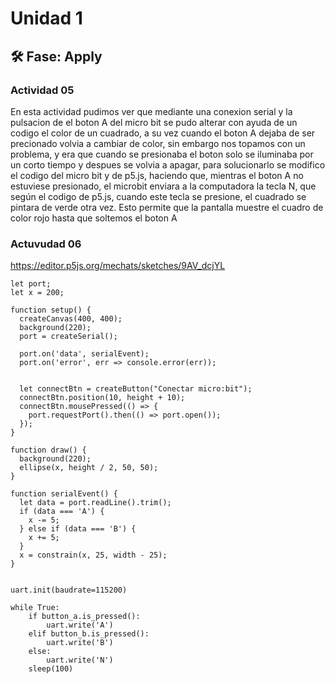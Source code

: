 # Unidad 1

## 🛠 Fase: Apply

### Actividad 05
En esta actividad pudimos ver que mediante una conexion serial y  la pulsacion de el boton A del micro bit  se pudo alterar con ayuda de un codigo el color de un cuadrado, a su vez cuando el boton A dejaba de ser precionado volvia a cambiar de color, sin embargo nos topamos con un problema, y era que cuando se presionaba el boton solo se iluminaba por un corto tiempo y despues se volvia a apagar, para solucionarlo se modifico el codigo del micro bit y de p5.js, haciendo que, mientras el boton A no estuviese presionado, el microbit enviara a la computadora la tecla N, que según el codigo de p5.js, cuando este tecla se presione, el cuadrado se pintara de verde otra vez. Esto permite que la pantalla muestre el cuadro de color rojo hasta que soltemos el boton A

### Actuvudad 06

https://editor.p5js.org/mechats/sketches/9AV_dcjYL

```
let port;
let x = 200;

function setup() {
  createCanvas(400, 400);
  background(220);
  port = createSerial();

  port.on('data', serialEvent);
  port.on('error', err => console.error(err));

  
  let connectBtn = createButton("Conectar micro:bit");
  connectBtn.position(10, height + 10);
  connectBtn.mousePressed(() => {
    port.requestPort().then(() => port.open());
  });
}

function draw() {
  background(220);
  ellipse(x, height / 2, 50, 50);
}

function serialEvent() {
  let data = port.readLine().trim();
  if (data === 'A') {
    x -= 5;
  } else if (data === 'B') {
    x += 5;
  }
  x = constrain(x, 25, width - 25);
}
```

```from microbit import *

uart.init(baudrate=115200)

while True:
    if button_a.is_pressed():
        uart.write('A')
    elif button_b.is_pressed():
        uart.write('B')
    else:
        uart.write('N')
    sleep(100)
```

